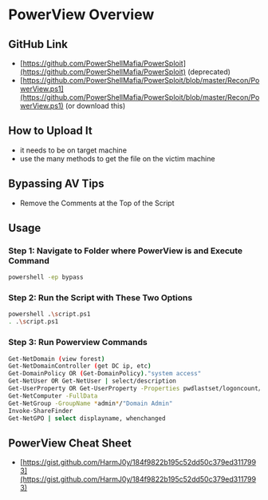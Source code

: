 # PowerView Overview

## GitHub Link

* [https://github.com/PowerShellMafia/PowerSploit](https://github.com/PowerShellMafia/PowerSploit) \(deprecated\)
* [https://github.com/PowerShellMafia/PowerSploit/blob/master/Recon/PowerView.ps1](https://github.com/PowerShellMafia/PowerSploit/blob/master/Recon/PowerView.ps1) \(or download this\)

## How to Upload It

* it needs to be on target machine
* use the many methods to get the file on the victim machine

## Bypassing AV Tips

* Remove the Comments at the Top of the Script

## Usage

### Step 1: Navigate to Folder where PowerView is and Execute Command

```bash
powershell -ep bypass
```

### Step 2: Run the Script with These Two Options

```bash
powershell .\script.ps1
. .\script.ps1
```

### Step 3: Run Powerview Commands

```bash
Get-NetDomain (view forest)
Get-NetDomainController (get DC ip, etc)
Get-DomainPolicy OR (Get-DomainPolicy)."system access"
Get-NetUser OR Get-NetUser | select/description
Get-UserProperty OR Get-UserProperty -Properties pwdlastset/logoncount/badpwdcount
Get-NetComputer -FullData
Get-NetGroup -GroupName *admin*/"Domain Admin"
Invoke-ShareFinder
Get-NetGPO | select displayname, whenchanged
```

## PowerView Cheat Sheet

* [https://gist.github.com/HarmJ0y/184f9822b195c52dd50c379ed3117993](https://gist.github.com/HarmJ0y/184f9822b195c52dd50c379ed3117993)


